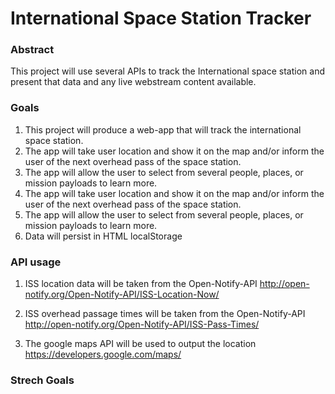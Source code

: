 # International Space Station Tracker

### Abstract

This project will use several APIs to track the International space station and present that data and any live webstream content available.

### Goals

1. This project will produce a web-app that will track the international space station.
2. The app will take user location and show it on the map and/or inform the user of the next overhead pass of the space station.
3. The app will allow the user to select from several people, places, or mission payloads to learn more.
4. The app will take user location and show it on the map and/or inform the user of the next overhead pass of the space station.
5. The app will allow the user to select from several people, places, or mission payloads to learn more.
6. Data will persist in HTML localStorage

### API usage

1. ISS location data will be taken from the Open-Notify-API http://open-notify.org/Open-Notify-API/ISS-Location-Now/

2. ISS overhead passage times will be taken from the Open-Notify-API http://open-notify.org/Open-Notify-API/ISS-Pass-Times/

3. The google maps API will be used to output the location https://developers.google.com/maps/

### Strech Goals
